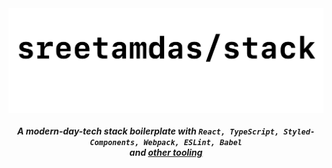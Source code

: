 <!-- # stack -->
<img align="center" src="./stack-header.png" alt="sreetamdas/stack">

<h5 align="center">
	A modern-day-tech stack boilerplate with <code>React, TypeScript, Styled-Components, Webpack, ESLint, Babel</code><br />and <a href="#tooling">other tooling</a>
</h5>
